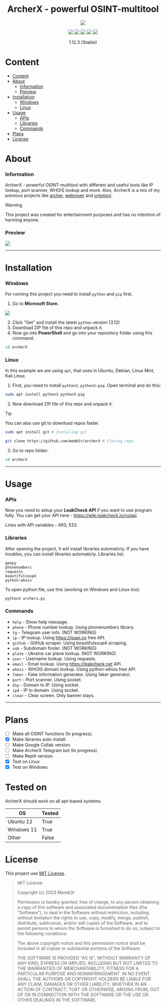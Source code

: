 <h1 align="center">
  ArcherX - powerful OSINT-multitool
</h1>

<p align="center">
  <img src="images/archerbanner.png">
</p>

<p align="center">
   <img src="https://img.shields.io/badge/version-1.12.3-red"> <img src="https://img.shields.io/badge/lang-python-blue?logo=python"> <img src="https://img.shields.io/badge/plat-linux-yellow?logo=linux"> <img src="https://img.shields.io/badge/plat-windows-blue?logo=windows"> <img src="https://img.shields.io/badge/license-MIT-green?logo=mit">
</p>

<p align="center">
  1.12.3 (Stable)
</p>

# Content

- [Content](https://github.com/memb3r/archerX/#content)
- [About](https://github.com/memb3r/archerX/#about)
  - [Information](https://github.com/memb3r/archerX/#information)
  - [Preview](https://github.com/memb3r/archerX/#preview)
- [Installation](https://github.com/memb3r/archerX/#installation)
  - [Windows](https://github.com/memb3r/archerX/#windows)
  - [Linux](https://github.com/memb3r/archerX/#linux)
- [Usage](https://github.com/memb3r/archerX/#usage)
  - [APIs](https://github.com/memb3r/archerX/#apis)
  - [Libraries](https://github.com/memb3r/archerX/#libraries)
  - [Commands](https://github.com/memb3r/archerX/#commands)
- [Plans](https://github.com/memb3r/archerX/#plans)
- [License](https://github.com/memb3r/archerX/#license)

# About

### Information

ArcherX - powerful OSINT-multitool with different and useful tools like IP lookup, port scanner, WHOIS lookup and more. Also, ArcherX is a mix of my previous projects like [archer](https://www.github.com/memb3r/archer), [webrover](https://www.github.com/memb3r/webrover) and [ontotool](https://www.github.com/memb3r/ontotool).

> [!WARNING]
> This project was created for entertainment purposes and has no intention of harming anyone.

### Preview

<img src="images/preview.png">

---

# Installation

### Windows

For running this project you need to install <code>python</code> and <code>pip</code> first.

1. Go to <b>Microsoft Store.</b>

<img src="images/screenshot.png">

2. Click "Get" and install the latest <code>python</code> version (3.12)
3. Download ZIP file of this repo and unpack it.
4. Now go into <b>PowerShell</b> and go into your repository folder using this command:
```bash
cd archerX
```
### Linux

In this example we are using `apt`, that uses in Ubuntu, Debian, Linux Mint, Kali Linux.

1. First, you need to install <code>python3</code>, <code>python3-pip</code>. Open terminal and do this:

```bash
sudo apt install python3 python3-pip
```

2. Now download ZIP file of this repo and unpack it.

>[!TIP]
>You can also use git to download repos faster.
>```bash
>sudo apt install git # Installing git
>
>git clone https://github.com/memb3r/archerX # Cloning repo
>```

3. Go to repo folder:
```bash
cd archerX
```

---

# Usage

### APIs

Now you need to setup your <b>LeakCheck API</b> if you want to use program fully. You can get your API here - https://wiki.leakcheck.io/ru/api.

Lines with API variables - 493, 533.

### Libraries

After opening the project, it will install libraries automaticly. If you have troubles, you can install libraries automaticly. Libraries list:
```
geopy
phonenumbers
requests
beautifulsoup4
python-whois
```

To open python file, use this (working on Windows and Linux too):
```bash
python3 archerx.py
```

### Commands

- `help` - Show help message.
- `phone` - Phone number lookup. Using phonenumbers library.
- `tg` - Telegram user info. (NOT WORKING)
- `ip` - IP lookup. Using https://ipapi.co free API.
- `github` - GitHub scraper. Using beautifulsoup4 scraping.
- `sub` - Subdomain finder. (NOT WORKING)
- `plate` - Ukraine car plane lookup. (NOT WORKING)
- `user` - Username lookup. Using requests.
- `email` - Email lookup. Using https://leakcheck.net API.
- `whois` - WHOIS domain lookup. Using python-whois free API.
- `faker` - Fake information generator. Using faker generator.
- `port` - Port scanner. Using socket.
- `dip` - Domain to IP. Using socket.
- `ipd` - IP to domain. Using socket.
- `clear` - Clear screen. Only banner stays.

---

# Plans

- [ ] Make all OSINT functions (In progress).
- [X] Make libraries auto-install.
- [ ] Make Google Collab version.
- [ ] Make ArcherX Telegram bot (In progress).
- [ ] Make Replit version.
- [X] Test on Linux
- [X] Test on Windows

# Tested on

ArcherX should work on all apt-based systems.

| OS            | Tested        |
| ------------- | ------------- |
| Ubuntu 12     | True          |
| Windows 11    | True          |
| Other         | False         |

# License

This project use [MIT License](LICENSE).

>MIT License
>
>Copyright (c) 2023 Memb3r
>
>Permission is hereby granted, free of charge, to any person obtaining a copy
>of this software and associated documentation files (the "Software"), to deal
>in the Software without restriction, including without limitation the rights
>to use, copy, modify, merge, publish, distribute, sublicense, and/or sell
>copies of the Software, and to permit persons to whom the Software is
>furnished to do so, subject to the following conditions:
>
>The above copyright notice and this permission notice shall be included in all
>copies or substantial portions of the Software.
>
>THE SOFTWARE IS PROVIDED "AS IS", WITHOUT WARRANTY OF ANY KIND, EXPRESS OR
>IMPLIED, INCLUDING BUT NOT LIMITED TO THE WARRANTIES OF MERCHANTABILITY,
>FITNESS FOR A PARTICULAR PURPOSE AND NONINFRINGEMENT. IN NO EVENT SHALL THE
>AUTHORS OR COPYRIGHT HOLDERS BE LIABLE FOR ANY CLAIM, DAMAGES OR OTHER
>LIABILITY, WHETHER IN AN ACTION OF CONTRACT, TORT OR OTHERWISE, ARISING FROM,
>OUT OF OR IN CONNECTION WITH THE SOFTWARE OR THE USE OR OTHER DEALINGS IN THE
>SOFTWARE.
